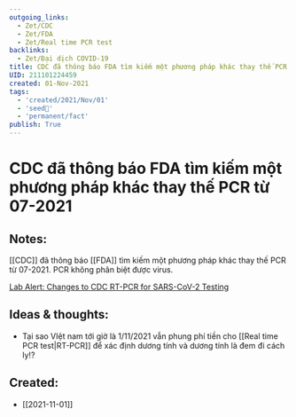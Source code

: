 ```yaml
---
outgoing_links:
  - Zet/CDC
  - Zet/FDA
  - Zet/Real time PCR test
backlinks:
  - Zet/Đại dịch COVID-19
title: CDC đã thông báo FDA tìm kiếm một phương pháp khác thay thế PCR từ 07-2021
UID: 211101224459
created: 01-Nov-2021
tags:
  - 'created/2021/Nov/01'
  - 'seed🥜'
  - 'permanent/fact'
publish: True
---
```

# CDC đã thông báo FDA tìm kiếm một phương pháp khác thay thế PCR từ 07-2021

## Notes:
[[CDC]] đã thông báo [[FDA]] tìm kiếm một phương pháp khác thay thế PCR từ 07-2021. PCR không phân biệt được virus.

[Lab Alert: Changes to CDC RT-PCR for SARS-CoV-2 Testing](https://www.cdc.gov/csels/dls/locs/2021/07-21-2021-lab-alert-Changes_CDC_RT-PCR_SARS-CoV-2_Testing_1.html#:~:text=After%20December%2031%2C%202021%2C%20CDC%20will%20withdraw%20the,in%20February%202020%20for%20detection%20of%20SARS-CoV-2%20only.)

## Ideas & thoughts:
- Tại sao VIệt nam tới giờ là 1/11/2021 vẫn phung phí tiền cho [[Real time PCR test|RT-PCR]] để xác định dương tính và dương tính là đem đi cách ly!?


## Created:
- [[2021-11-01]]
